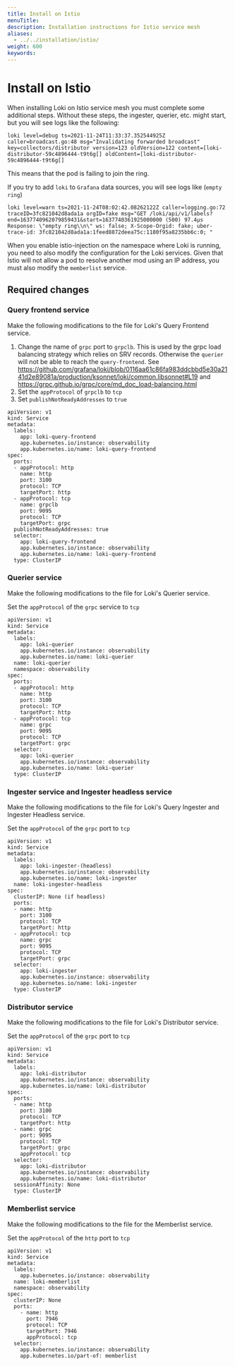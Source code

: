 ```yaml
---
title: Install on Istio
menuTitle:  
description: Installation instructions for Istio service mesh
aliases: 
  - ../../installation/istio/
weight: 600
keywords: 
---
```

# Install on Istio 

When installing Loki on Istio service mesh you must complete some additional steps. Without these steps, the ingester, querier, etc. might start, but you will see logs like the following:

```
loki level=debug ts=2021-11-24T11:33:37.352544925Z caller=broadcast.go:48 msg="Invalidating forwarded broadcast" key=collectors/distributor version=123 oldVersion=122 content=[loki-distributor-59c4896444-t9t6g[] oldContent=[loki-distributor-59c4896444-t9t6g[]
```

This means that the pod is failing to join the ring.

If you try to add `loki` to `Grafana` data sources, you will see logs like (`empty ring`)

```
loki level=warn ts=2021-11-24T08:02:42.08262122Z caller=logging.go:72 traceID=3fc821042d8ada1a orgID=fake msg="GET /loki/api/v1/labels?end=1637740962079859431&start=1637740361925000000 (500) 97.4µs Response: \"empty ring\\n\" ws: false; X-Scope-Orgid: fake; uber-trace-id: 3fc821042d8ada1a:1feed8872deea75c:1180f95a8235bb6c:0; "
```

When you enable istio-injection on the namespace where Loki is running, you need to also modify the configuration for the Loki services. Given that Istio will not allow a pod to resolve another mod using an IP address, you must also modify the `memberlist` service.

## Required changes

### Query frontend service

Make the following modifications to the file for Loki's Query Frontend service.

1. Change the name of `grpc` port to `grpclb`. This is used by the grpc load balancing strategy which relies on SRV records. Otherwise the `querier` will not be able to reach the `query-frontend`. See https://github.com/grafana/loki/blob/0116aa61c86fa983ddcbbd5e30a2141d2e89081a/production/ksonnet/loki/common.libsonnet#L19
and
https://grpc.github.io/grpc/core/md_doc_load-balancing.html
3. Set the `appProtocol` of `grpclb` to `tcp`
4. Set `publishNotReadyAddresses` to `true`

```
apiVersion: v1
kind: Service
metadata:
  labels:
    app: loki-query-frontend
    app.kubernetes.io/instance: observability
    app.kubernetes.io/name: loki-query-frontend
spec:
  ports:
  - appProtocol: http
    name: http
    port: 3100
    protocol: TCP
    targetPort: http
  - appProtocol: tcp
    name: grpclb
    port: 9095
    protocol: TCP
    targetPort: grpc
  publishNotReadyAddresses: true
  selector:
    app: loki-query-frontend
    app.kubernetes.io/instance: observability
    app.kubernetes.io/name: loki-query-frontend
  type: ClusterIP
```

### Querier service

Make the following modifications to the file for Loki's Querier service.

Set the `appProtocol` of the `grpc` service to `tcp`

```
apiVersion: v1
kind: Service
metadata:
  labels:
    app: loki-querier
    app.kubernetes.io/instance: observability
    app.kubernetes.io/name: loki-querier
  name: loki-querier
  namespace: observability
spec:
  ports:
  - appProtocol: http
    name: http
    port: 3100
    protocol: TCP
    targetPort: http
  - appProtocol: tcp
    name: grpc
    port: 9095
    protocol: TCP
    targetPort: grpc
  selector:
    app: loki-querier
    app.kubernetes.io/instance: observability
    app.kubernetes.io/name: loki-querier
  type: ClusterIP

```

### Ingester service and Ingester headless service

Make the following modifications to the file for Loki's Query Ingester and Ingester Headless service.

Set the `appProtocol` of the `grpc` port to `tcp` 

```
apiVersion: v1
kind: Service
metadata:
  labels:
    app: loki-ingester-(headless)
    app.kubernetes.io/instance: observability
    app.kubernetes.io/name: loki-ingester
  name: loki-ingester-headless
spec:  
  clusterIP: None (if headless)
  ports:
  - name: http
    port: 3100
    protocol: TCP
    targetPort: http
  - appProtocol: tcp
    name: grpc
    port: 9095
    protocol: TCP
    targetPort: grpc
  selector:
    app: loki-ingester
    app.kubernetes.io/instance: observability
    app.kubernetes.io/name: loki-ingester
  type: ClusterIP
```

### Distributor service

Make the following modifications to the file for Loki's Distributor service.

Set the `appProtocol` of the `grpc` port to `tcp` 

```
apiVersion: v1
kind: Service
metadata:
  labels:
    app: loki-distributor
    app.kubernetes.io/instance: observability
    app.kubernetes.io/name: loki-distributor
spec:
  ports:
  - name: http
    port: 3100
    protocol: TCP
    targetPort: http
  - name: grpc
    port: 9095
    protocol: TCP
    targetPort: grpc
    appProtocol: tcp
  selector:
    app: loki-distributor
    app.kubernetes.io/instance: observability
    app.kubernetes.io/name: loki-distributor
  sessionAffinity: None
  type: ClusterIP

```

### Memberlist service

Make the following modifications to the file for the Memberlist service.

Set the `appProtocol` of the `http` port to `tcp`

```
apiVersion: v1
kind: Service
metadata:
  labels:
    app.kubernetes.io/instance: observability
  name: loki-memberlist
  namespace: observability
spec:
  clusterIP: None
  ports:
    - name: http
      port: 7946
      protocol: TCP
      targetPort: 7946
      appProtocol: tcp
  selector:
    app.kubernetes.io/instance: observability
    app.kubernetes.io/part-of: memberlist
```
